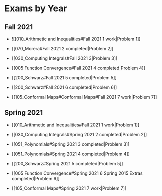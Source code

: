 # Exams by Year

## Fall 2021

- ![[010_Arithmetic and Inequalities#Fall 2021 1 work|Problem 1]]

- [[070_Morera#Fall 2021 2 completed|Problem 2]]

- [[030_Computing Integrals#Fall 2021 3|Problem 3]]

- [[005 Function Convergence#Fall 2021 4 completed|Problem 4]]

- [[200_Schwarz#Fall 2021 5 completed|Problem 5]]

- [[200_Schwarz#Fall 2021 6 completed|Problem 6]]

- [[105_Conformal Maps#Conformal Maps#Fall 2021 7 work|Problem 7]]

## Spring 2021

- [[010_Arithmetic and Inequalities#Fall 2021 1 work|Problem 1]]

- [[030_Computing Integrals#Spring 2021 2 completed|Problem 2]]

- [[051_Polynomials#Spring 2021 3 completed|Problem 3]]

- [[051_Polynomials#Spring 2021 4 completed|Problem 4]]

- [[200_Schwarz#Spring 2021 5 completed|Problem 5]]

- [[005 Function Convergence#Spring 2021 6 Spring 2015 Extras completed|Problem 6]]

- [[105_Conformal Maps#Spring 2021 7 work|Problem 7]]